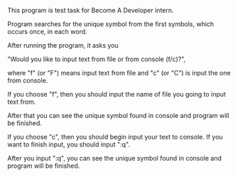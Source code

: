 This program is test task for Become A Developer intern.

Program searches for the unique symbol from the first symbols, which occurs once, in each word.

After running the program, it asks you


"Would you like to input text from file or from console (f/c)?",


where "f" (or "F") means input text from file and "c" (or "C") is input the one from console.

If you choose "f", then you should input the name of file you going to input text from.

After that you can see the unique symbol found in console and program will be finished.

If you choose "c", then you should begin input your text to console. If you want to finish input,
you should input ":q".

After you input ":q", you can see the unique symbol found in console and program will be finished.